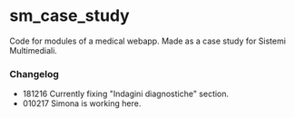 # sm_case_study
Code for modules of a medical webapp. Made as a case study for Sistemi Multimediali.

### Changelog <br>
- 181216 Currently fixing "Indagini diagnostiche" section.
- 010217 Simona is working here.